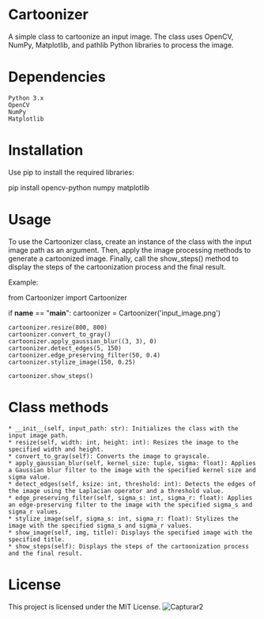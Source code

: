 # Cartoonizer

A simple class to cartoonize an input image. The class uses OpenCV, NumPy, Matplotlib, and pathlib Python libraries to process the image.

# Dependencies

    Python 3.x
    OpenCV
    NumPy
    Matplotlib

# Installation

Use pip to install the required libraries:

pip install opencv-python numpy matplotlib

# Usage

To use the Cartoonizer class, create an instance of the class with the input image path as an argument. Then, apply the image processing methods to generate a cartoonized image. Finally, call the show_steps() method to display the steps of the cartoonization process and the final result.

Example:

from Cartoonizer import Cartoonizer

if __name__ == "__main__":
    cartoonizer = Cartoonizer('input_image.png')

    cartoonizer.resize(800, 800)
    cartoonizer.convert_to_gray()
    cartoonizer.apply_gaussian_blur((3, 3), 0)
    cartoonizer.detect_edges(5, 150)
    cartoonizer.edge_preserving_filter(50, 0.4)
    cartoonizer.stylize_image(150, 0.25)

    cartoonizer.show_steps()

# Class methods

    * __init__(self, input_path: str): Initializes the class with the input image path.
    * resize(self, width: int, height: int): Resizes the image to the specified width and height.
    * convert_to_gray(self): Converts the image to grayscale.
    * apply_gaussian_blur(self, kernel_size: tuple, sigma: float): Applies a Gaussian blur filter to the image with the specified kernel size and sigma value.
    * detect_edges(self, ksize: int, threshold: int): Detects the edges of the image using the Laplacian operator and a threshold value.
    * edge_preserving_filter(self, sigma_s: int, sigma_r: float): Applies an edge-preserving filter to the image with the specified sigma_s and sigma_r values.
    * stylize_image(self, sigma_s: int, sigma_r: float): Stylizes the image with the specified sigma_s and sigma_r values.
    * show_image(self, img, title): Displays the specified image with the specified title.
    * show_steps(self): Displays the steps of the cartoonization process and the final result.

# License

This project is licensed under the MIT License.
![Capturar2](https://user-images.githubusercontent.com/5797933/130156526-19b87594-62a7-4220-a739-d9c19951157f.PNG)
